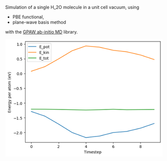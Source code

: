 Simulation of a single H_2O molecule in a unit cell vacuum, using
- PBE functional,
- plane-wave basis method

with the [GPAW ab-initio MD](https://wiki.fysik.dtu.dk/gpaw/documentation/documentation.html) library.

![](energies.png)
